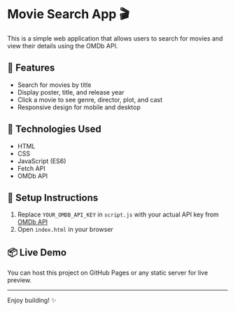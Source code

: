 # Movie Search App 🎬

This is a simple web application that allows users to search for movies and view their details using the OMDb API.

## 🚀 Features
- Search for movies by title
- Display poster, title, and release year
- Click a movie to see genre, director, plot, and cast
- Responsive design for mobile and desktop

## 🧰 Technologies Used
- HTML
- CSS
- JavaScript (ES6)
- Fetch API
- OMDb API

## 🔧 Setup Instructions
1. Replace `YOUR_OMDB_API_KEY` in `script.js` with your actual API key from [OMDb API](https://www.omdbapi.com/apikey.aspx)
2. Open `index.html` in your browser

## 📦 Live Demo
You can host this project on GitHub Pages or any static server for live preview.

---

Enjoy building! ✨
